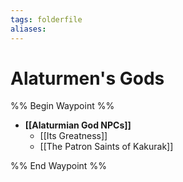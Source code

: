 ```yaml
---
tags: folderfile
aliases:
---
```


# Alaturmen's Gods
%% Begin Waypoint %%
- **[[Alaturmian God NPCs]]**
	- [[Its Greatness]]
	- [[The Patron Saints of Kakurak]]

%% End Waypoint %%
